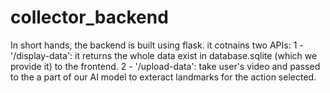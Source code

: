 # collector_backend
 In short hands, the backend is built using flask. 
 it cotnains two APIs:
 1 - '/display-data': it returns the whole data exist in database.sqlite (which we provide it) to the frontend.
 2 - '/upload-data': take user's video and passed to the a part of our AI model to exteract landmarks for the action selected.
